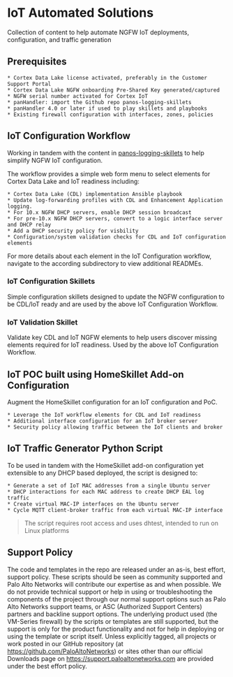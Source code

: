 # IoT Automated Solutions

Collection of content to help automate NGFW IoT deployments, configuration, and
traffic generation


## Prerequisites

    * Cortex Data Lake license activated, preferably in the Customer Support Portal 
    * Cortex Data Lake NGFW onboarding Pre-Shared Key generated/captured
    * NGFW serial number activated for Cortex IoT
    * panHandler: import the Github repo panos-logging-skillets
    * panHandler 4.0 or later if used to play skillets and playbooks
    * Existing firewall configuration with interfaces, zones, policies

## IoT Configuration Workflow


Working in tandem with the content in 
[panos-logging-skillets](https://github.com/PaloAltoNetworks/panos-logging-skillets)
to help simplify NGFW IoT configuration.

The workflow provides a simple web form menu to select elements for Cortex Data Lake
and IoT readiness including:

    * Cortex Data Lake (CDL) implementation Ansible playbook
    * Update log-forwarding profiles with CDL and Enhancement Application logging. 
    * For 10.x NGFW DHCP servers, enable DHCP session broadcast
    * For pre-10.x NGFW DHCP servers, convert to a logic interface server and DHCP relay
    * Add a DHCP security policy for visbility
    * Configuration/system validation checks for CDL and IoT configuration elements
    
For more details about each element in the IoT Configuration workflow, navigate to the according
subdirectory to view additional READMEs. 
    
### IoT Configuration Skillets


Simple configuration skillets designed to update the NGFW configuration to be CDL/IoT ready
and are used by the above IoT Configuration Workflow.

### IoT Validation Skillet


Validate key CDL and IoT NGFW elements to help users discover missing elements
required for IoT readiness. Used by the above IoT Configuration Workflow.

## IoT POC built using HomeSkillet Add-on Configuration

Augment the HomeSkillet configuration for an IoT configuration and PoC.

    * Leverage the IoT workflow elements for CDL and IoT readiness
    * Additional interface configuration for an IoT broker server
    * Security policy allowing traffic between the IoT clients and broker
    
## IoT Traffic Generator Python Script

To be used in tandem with the HomeSkillet add-on configuration yet extensible to any
DHCP based deployed, the script is designed to:

    * Generate a set of IoT MAC addresses from a single Ubuntu server
    * DHCP interactions for each MAC address to create DHCP EAL log traffic
    * Create virtual MAC-IP interfaces on the Ubuntu server
    * Cycle MQTT client-broker traffic from each virtual MAC-IP interface
    
> The script requires root access and uses dhtest, intended to run on Linux platforms


## Support Policy
The code and templates in the repo are released under an as-is, best effort,
support policy. These scripts should be seen as community supported and
Palo Alto Networks will contribute our expertise as and when possible.
We do not provide technical support or help in using or troubleshooting the
components of the project through our normal support options such as
Palo Alto Networks support teams, or ASC (Authorized Support Centers)
partners and backline support options. The underlying product used
(the VM-Series firewall) by the scripts or templates are still supported,
but the support is only for the product functionality and not for help in
deploying or using the template or script itself. Unless explicitly tagged,
all projects or work posted in our GitHub repository
(at https://github.com/PaloAltoNetworks) or sites other than our official
Downloads page on https://support.paloaltonetworks.com are provided under
the best effort policy.

